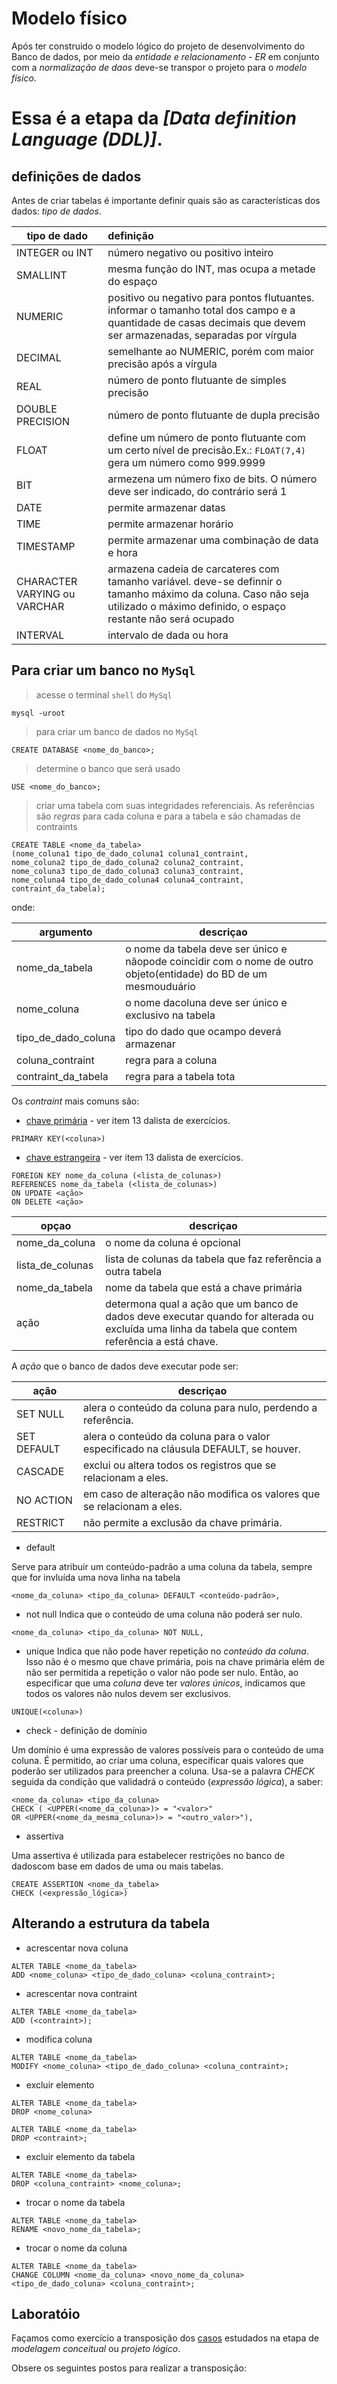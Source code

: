 # Modelo físico

Após ter construido o modelo lógico do projeto de desenvolvimento do Banco de dados, por meio da *entidade e relacionamento* - *ER* em conjunto com a *normalização de daos* deve-se transpor o projeto para o *modelo físico*.

# Essa é a etapa da *[Data definition Language (DDL)]*.

## definições de dados

Antes de criar tabelas é importante definir quais são as características dos dados: *tipo de dados*.

|tipo de dado|definição|
|------------|:---------|
|INTEGER ou INT|número negativo ou positivo inteiro|
|SMALLINT| mesma função do INT, mas ocupa a metade do espaço|
|NUMERIC|positivo ou negativo para pontos flutuantes. informar o tamanho total dos campo e a quantidade de casas decimais que devem ser armazenadas, separadas por vírgula|
|DECIMAL|semelhante ao NUMERIC, porém com maior precisão após a vírgula|
|REAL|número de ponto flutuante de simples precisão|
|DOUBLE PRECISION|número de ponto  flutuante de dupla precisão|
|FLOAT|define um número de ponto flutuante com um certo nível de precisão.Ex.: `FLOAT(7,4)` gera um número como 999.9999|
|BIT| armezena um número fixo de bits. O número deve ser indicado, do contrário será 1|
|DATE|permite armazenar datas|
|TIME|permite armazenar horário|
|TIMESTAMP|permite armazenar uma combinação de data e hora|
|CHARACTER VARYING ou VARCHAR|armazena cadeia de carcateres com tamanho variável. deve-se definnir o tamanho máximo da coluna. Caso não seja utilizado o máximo definido, o espaço restante não será ocupado|
|INTERVAL|intervalo de dada ou hora|


## Para criar um banco no `MySql`

> acesse o terminal `shell`  do `MySql`

```mysql
mysql -uroot
```

> para criar um banco de dados no `MySql`

```mysql
CREATE DATABASE <nome_do_banco>;
```

> determine o banco que será usado

```mysql
USE <nome_do_banco>;
```

> criar uma tabela com suas integridades referenciais. As referências são *regras* para cada coluna e para a tabela e são chamadas de contraints

```mysql
CREATE TABLE <nome_da_tabela>
(nome_coluna1 tipo_de_dado_coluna1 coluna1_contraint,
nome_coluna2 tipo_de_dado_coluna2 coluna2_contraint,
nome_coluna3 tipo_de_dado_coluna3 coluna3_contraint,
nome_coluna4 tipo_de_dado_coluna4 coluna4_contraint,
contraint_da_tabela);
```
onde:

|argumento|descriçao|
|---------|---------|
|nome_da_tabela|o nome da tabela deve ser único e nãopode coincidir com o nome de outro objeto(entidade) do BD de um mesmouduário|
|nome_coluna|o nome dacoluna deve ser único e exclusivo na tabela|
|tipo_de_dado_coluna|tipo do dado que ocampo deverá armazenar|
|coluna_contraint|regra para a coluna|
|contraint_da_tabela|regra para a tabela tota|

Os *contraint* mais comuns são:

- [chave primária](https://github.com/tmenegaz/db_dendezeiros/blob/master/assunto/exercicios1.md) - ver item 13 dalista de exercícios.

```mysql
PRIMARY KEY(<coluna>)
```


- [chave estrangeira](https://github.com/tmenegaz/db_dendezeiros/blob/master/assunto/exercicios1.md) - ver item 13 dalista de exercícios.
 
```mysql
FOREIGN KEY nome_da_coluna (<lista_de_colunas>)
REFERENCES nome_da_tabela (<lista_de_colunas>)
ON UPDATE <ação>
ON DELETE <ação>
```

|opçao|descriçao|
|-----|---------|
|nome_da_coluna|o nome da coluna é opcional|
|lista_de_colunas|lista de colunas da tabela que faz referência a outra tabela|
|nome_da_tabela|nome da tabela que está a chave primária|
|ação|determona qual a ação que um banco de dados deve executar quando for alterada ou excluída uma linha da tabela que contem referência a está chave.|

A *ação* que o banco de dados deve executar pode ser:

|ação|descriçao|
|-----|---------|
|SET NULL|alera o  conteúdo da coluna para nulo, perdendo a referência.|
|SET DEFAULT|alera o  conteúdo da coluna para o valor especificado na cláusula DEFAULT, se houver.|
|CASCADE|exclui ou altera todos os registros que se relacionam a eles.|
|NO ACTION|em caso de alteração não modifica os valores que se relacionam a eles.|
|RESTRICT|não permite a exclusão da chave primária.|

- default

Serve para atribuir um conteúdo-padrão a uma coluna da tabela, sempre que for invluída uma nova linha na tabela

```mysql
<nome_da_coluna> <tipo_da_coluna> DEFAULT <conteúdo-padrão>,
```

- not null
Indica que o conteúdo de uma coluna não poderá ser nulo.

```mysql
<nome_da_coluna> <tipo_da_coluna> NOT NULL,
```

- unique
Indica que não pode haver repetição no *conteúdo da coluna*. Isso não é o mesmo que chave primária, pois na chave primária elém de não ser permitida a repetição o valor não pode ser nulo. Então, ao especificar que uma *coluna* deve ter *valores únicos*, indicamos que todos os valores não nulos devem ser exclusivos.

```mysql
UNIQUE(<coluna>)
```
- check - definição de domínio

Um domínio é uma expressão de valores possíveis para o conteúdo de uma coluna. É permitido, ao criar uma coluna, especificar quais valores que poderão ser utilizados para preencher a coluna. Usa-se a palavra *CHECK* seguida da condição que validadrá o conteúdo (*expressão lógica*), a saber:

```mysql
<nome_da_coluna> <tipo_da_coluna>
CHECK ( <UPPER(<nome_da_coluna>)> = "<valor>"
OR <UPPER(<nome_da_mesma_coluna>)> = "<outro_valor>"),
```

- assertiva

Uma assertiva é utilizada para estabelecer restrições no banco de dadoscom base em dados de uma ou mais tabelas.

```mysql
CREATE ASSERTION <nome_da_tabela>
CHECK (<expressão_lógica>)
```

## Alterando a estrutura da tabela

- acrescentar nova coluna

```mysql
ALTER TABLE <nome_da_tabela>
ADD <nome_coluna> <tipo_de_dado_coluna> <coluna_contraint>;
```

- acrescentar nova contraint

```mysql
ALTER TABLE <nome_da_tabela>
ADD (<contraint>);
```

- modifica coluna

```mysql
ALTER TABLE <nome_da_tabela>
MODIFY <nome_coluna> <tipo_de_dado_coluna> <coluna_contraint>;
```

- excluir elemento

```mysql
ALTER TABLE <nome_da_tabela>
DROP <nome_coluna>
```

```mysql
ALTER TABLE <nome_da_tabela>
DROP <contraint>;
```

- excluir elemento da tabela

```mysql
ALTER TABLE <nome_da_tabela>
DROP <coluna_contraint> <nome_coluna>;
```
- trocar o nome da tabela

```mysql
ALTER TABLE <nome_da_tabela>
RENAME <novo_nome_da_tabela>;
```

- trocar o nome da coluna

```mysql
ALTER TABLE <nome_da_tabela>
CHANGE COLUMN <nome_da_coluna> <novo_nome_da_coluna> <tipo_de_dado_coluna> <coluna_contraint>;
```

## Laboratóio

Façamos como exercício a transposição dos [casos](https://github.com/tmenegaz/db_dendezeiros/blob/master/assunto/casos.md#estudos-de-caso) estudados na etapa de *modelagem conceitual* ou *projeto lógico*.

Obsere os seguintes postos para realizar a transposição:

